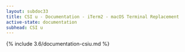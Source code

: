 ```yaml
---
layout: subdoc33
title: CSI u - Documentation - iTerm2 - macOS Terminal Replacement
active-state: documentation
subhead: CSI u
---
```

{% include 3.6/documentation-csiu.md %}

